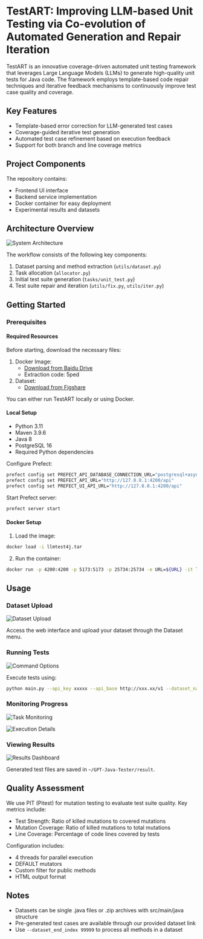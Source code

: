 # TestART:  Improving LLM-based Unit Testing via Co-evolution of Automated Generation and Repair Iteration

TestART is an innovative coverage-driven automated unit testing framework that leverages Large Language Models (LLMs) to generate high-quality unit tests for Java code. The framework employs template-based code repair techniques and iterative feedback mechanisms to continuously improve test case quality and coverage.

## Key Features

- Template-based error correction for LLM-generated test cases
- Coverage-guided iterative test generation
- Automated test case refinement based on execution feedback
- Support for both branch and line coverage metrics

## Project Components

The repository contains:

- Frontend UI interface
- Backend service implementation
- Docker container for easy deployment
- Experimental results and datasets

## Architecture Overview

![System Architecture](https://github.com/user-attachments/assets/6db7490e-36d6-458e-a470-618f8e046428)

The workflow consists of the following key components:

1. Dataset parsing and method extraction (`utils/dataset.py`)
2. Task allocation (`allocator.py`)
3. Initial test suite generation (`tasks/unit_test.py`)
4. Test suite repair and iteration (`utils/fix.py`, `utils/iter.py`)

## Getting Started

### Prerequisites

#### Required Resources

Before starting, download the necessary files:

1. Docker Image:
   - [Download from Baidu Drive](https://pan.baidu.com/s/1IaFf4PswM2OmHQhx_jHM-Q?pwd=5ped)
   - Extraction code: 5ped
2. Dataset:
   - [Download from Figshare](https://figshare.com/s/a1b085fb84d684dc2d1c)

You can either run TestART locally or using Docker.

#### Local Setup

- Python 3.11
- Maven 3.9.6
- Java 8
- PostgreSQL 16
- Required Python dependencies

Configure Prefect:

```bash
prefect config set PREFECT_API_DATABASE_CONNECTION_URL="postgresql+asyncpg://postgres:yourPassWord@localhost:5432/prefect"
prefect config set PREFECT_API_URL="http://127.0.0.1:4200/api"
prefect config set PREFECT_UI_API_URL="http://127.0.0.1:4200/api"
```

Start Prefect server:

```bash
prefect server start
```

#### Docker Setup

1. Load the image:

```bash
docker load -i llmtest4j.tar
```

2. Run the container:

```bash
docker run -p 4200:4200 -p 5173:5173 -p 25734:25734 -e URL=${URL} -it llmtest4j:1.0
```

## Usage

### Dataset Upload

![Dataset Upload](https://github.com/user-attachments/assets/711d6e77-7bed-4105-9c71-6cb778b30107)


Access the web interface and upload your dataset through the Dataset menu.

### Running Tests

![Command Options](https://github.com/user-attachments/assets/e1d6419d-0d4e-4b6f-9b2b-bc92744cd600)

Execute tests using:

```bash
python main.py --api_key xxxxx --api_base http://xxx.xx/v1 --dataset_name dat --dataset_start_index 0 --dataset_end_index 1
```

### Monitoring Progress

![Task Monitoring](https://github.com/user-attachments/assets/96fdd35f-a5d8-4fb5-b2c1-6681c033fad4)

![Execution Details](https://github.com/user-attachments/assets/673e0f0a-721f-4e58-812c-52df287dfcbe)


### Viewing Results

![Results Dashboard](https://github.com/user-attachments/assets/3b38b52d-17e3-48b1-8914-4e50b17051f1)


Generated test files are saved in `~/GPT-Java-Tester/result`.

## Quality Assessment

We use PIT (Pitest) for mutation testing to evaluate test suite quality. Key metrics include:

- Test Strength: Ratio of killed mutations to covered mutations
- Mutation Coverage: Ratio of killed mutations to total mutations
- Line Coverage: Percentage of code lines covered by tests

Configuration includes:

- 4 threads for parallel execution
- DEFAULT mutators
- Custom filter for public methods
- HTML output format

## Notes

- Datasets can be single .java files or .zip archives with src/main/java structure
- Pre-generated test cases are available through our provided dataset link
- Use `--dataset_end_index 99999` to process all methods in a dataset
